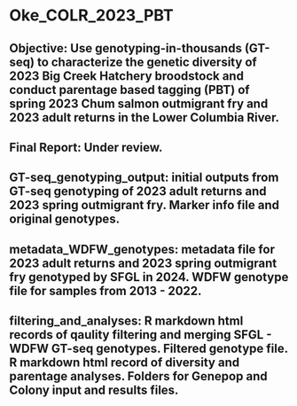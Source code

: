# Oke_COLR_2023_PBT
## Objective: Use genotyping-in-thousands (GT-seq) to characterize the genetic diversity of 2023 Big Creek Hatchery broodstock and conduct parentage based tagging (PBT) of spring 2023 Chum salmon outmigrant fry and 2023 adult returns in the Lower Columbia River. 
## Final Report: Under review.
## GT-seq_genotyping_output: initial outputs from GT-seq genotyping of 2023 adult returns and 2023 spring outmigrant fry. Marker info file and original genotypes.
## metadata_WDFW_genotypes: metadata file for 2023 adult returns and 2023 spring outmigrant fry genotyped by SFGL in 2024. WDFW genotype file for samples from 2013 - 2022.
## filtering_and_analyses: R markdown html records of qaulity filtering and merging SFGL - WDFW GT-seq genotypes. Filtered genotype file. R markdown html record of diversity and parentage analyses. Folders for Genepop and Colony input and results files.  

